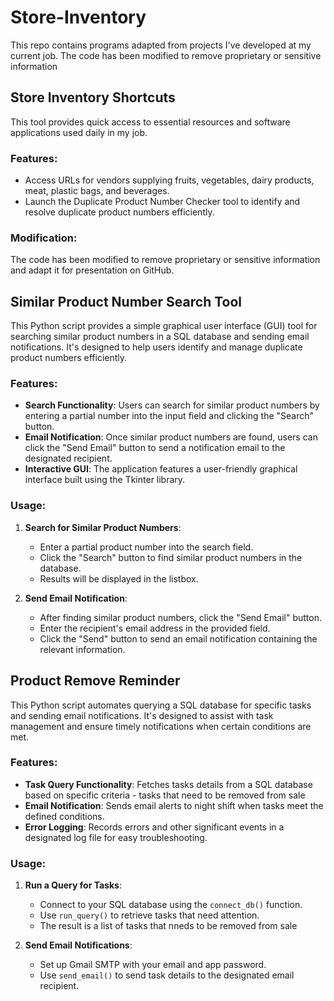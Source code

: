 # Store-Inventory
This repo contains programs adapted from projects I've developed at my current job. The code has been modified to remove proprietary or sensitive information

## Store Inventory Shortcuts

This tool provides quick access to essential resources and software applications used daily in my job.

### Features:
- Access URLs for vendors supplying fruits, vegetables, dairy products, meat, plastic bags, and beverages.
- Launch the Duplicate Product Number Checker tool to identify and resolve duplicate product numbers efficiently.


### Modification:
The code has been modified to remove proprietary or sensitive information and adapt it for presentation on GitHub. 



## Similar Product Number Search Tool

This Python script provides a simple graphical user interface (GUI) tool for searching similar product numbers in a SQL database and sending email notifications. It's designed to help users identify and manage duplicate product numbers efficiently.

### Features:
- **Search Functionality**: Users can search for similar product numbers by entering a partial number into the input field and clicking the "Search" button.
- **Email Notification**: Once similar product numbers are found, users can click the "Send Email" button to send a notification email to the designated recipient.
- **Interactive GUI**: The application features a user-friendly graphical interface built using the Tkinter library.

### Usage:
1. **Search for Similar Product Numbers**:
   - Enter a partial product number into the search field.
   - Click the "Search" button to find similar product numbers in the database.
   - Results will be displayed in the listbox.
  
2. **Send Email Notification**:
   - After finding similar product numbers, click the "Send Email" button.
   - Enter the recipient's email address in the provided field.
   - Click the "Send" button to send an email notification containing the relevant information.


## Product Remove Reminder

This Python script automates querying a SQL database for specific tasks and sending email notifications. It's designed to assist with task management and ensure timely notifications when certain conditions are met.

### Features:
- **Task Query Functionality**: Fetches tasks details from a SQL database based on specific criteria - tasks that need to be removed from sale
- **Email Notification**: Sends email alerts to night shift when tasks meet the defined conditions.
- **Error Logging**: Records errors and other significant events in a designated log file for easy troubleshooting.

### Usage:
1. **Run a Query for Tasks**:
   - Connect to your SQL database using the `connect_db()` function.
   - Use `run_query()` to retrieve tasks that need attention.
   - The result is a list of tasks that nneds to be removed from sale

2. **Send Email Notifications**:
   - Set up Gmail SMTP with your email and app password.
   - Use `send_email()` to send task details to the designated email recipient.





